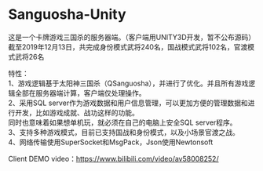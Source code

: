 # Sanguosha-Unity

这是一个卡牌游戏三国杀的服务器端。（客户端用UNITY3D开发，暂不公布源码）  
截至2019年12月13日，共完成身份模式武将240名，国战模式武将102名，官渡模式武将26名
  
特性：  
1、游戏逻辑基于太阳神三国杀（QSanguosha），并进行了优化。并且所有游戏逻辑全部在服务器端计算，客户端仅处理操作。  
2、采用SQL server作为游戏数据和用户信息管理，可以更加方便的管理数据和进行开发，比如游戏成就、战功这样的功能。  
   同时也意味着如果想单机玩，就必须在自己的电脑上安全SQL server程序。  
3、支持多种游戏模式，目前已支持国战和身份模式，以及小场景官渡之战。  
4、网络传输使用SuperSocket和MsgPack，Json使用Newtonsoft  
  
Client DEMO video：https://www.bilibili.com/video/av58008252/
